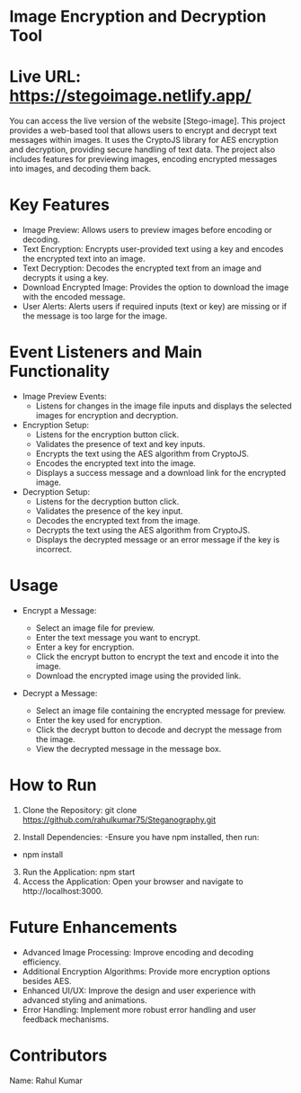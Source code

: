 # Image Encryption and Decryption Tool 
# Live URL: https://stegoimage.netlify.app/
You can access the live version of the website [Stego-image].
This project provides a web-based tool that allows users to encrypt and decrypt text messages within images. It uses the CryptoJS library for AES encryption and decryption, providing secure handling of text data. The project also includes features for previewing images, encoding encrypted messages into images, and decoding them back.

# Key Features
* Image Preview: Allows users to preview images before encoding or decoding.
* Text Encryption: Encrypts user-provided text using a key and encodes the encrypted text into an image.
* Text Decryption: Decodes the encrypted text from an image and decrypts it using a key.
* Download Encrypted Image: Provides the option to download the image with the encoded message.
* User Alerts: Alerts users if required inputs (text or key) are missing or if the message is too large for the image.

# Event Listeners and Main Functionality
* Image Preview Events:
  - Listens for changes in the image file inputs and displays the selected images for encryption and decryption.
* Encryption Setup:
  - Listens for the encryption button click.
  - Validates the presence of text and key inputs.
  - Encrypts the text using the AES algorithm from CryptoJS.
  - Encodes the encrypted text into the image.
  - Displays a success message and a download link for the encrypted image.
* Decryption Setup:
  - Listens for the decryption button click.
  - Validates the presence of the key input.
  - Decodes the encrypted text from the image.
  - Decrypts the text using the AES algorithm from CryptoJS.
  - Displays the decrypted message or an error message if the key is incorrect.
    
# Usage
* Encrypt a Message:
  - Select an image file for preview.
  - Enter the text message you want to encrypt.
  - Enter a key for encryption.
  - Click the encrypt button to encrypt the text and encode it into the image.
  - Download the encrypted image using the provided link.
    
* Decrypt a Message:

  - Select an image file containing the encrypted message for preview.
  - Enter the key used for encryption.
  - Click the decrypt button to decode and decrypt the message from the image.
  - View the decrypted message in the message box.

# How to Run
1. Clone the Repository:
git clone https://github.com/rahulkumar75/Steganography.git

2. Install Dependencies:
  -Ensure you have npm installed, then run:
  - npm install
    
3. Run the Application:
npm start
4. Access the Application:
Open your browser and navigate to http://localhost:3000.

# Future Enhancements
* Advanced Image Processing: Improve encoding and decoding efficiency.
* Additional Encryption Algorithms: Provide more encryption options besides AES.
* Enhanced UI/UX: Improve the design and user experience with advanced styling and animations.
* Error Handling: Implement more robust error handling and user feedback mechanisms.

# Contributors
Name: Rahul Kumar


